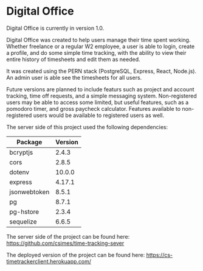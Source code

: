 # Digital Office 

Digital Office is currently in version 1.0.

Digital Office was created to help users manage their time spent working. Whether freelance or a regular W2 employee, a user is able to login, create a profile,
and do some simple time tracking, with the ability to view their entire history of timesheets and edit them as needed.

It was created using the PERN stack (PostgreSQL, Express, React, Node.js). An admin user is able see the timesheets for all users.

Future versions are planned to include featurs such as project and account tracking, time off requests, and a simple messaging system. Non-registered
users may be able to access some limited, but useful features, such as a pomodoro timer, and gross paycheck calculator. Features available to non-registered users
would be available to registered users as well.

The server side of this project used the following dependencies:

| Package       | Version  |
| ------------- | ---------|
| bcryptjs      | 2.4.3    |
| cors          | 2.8.5    |
| dotenv        | 10.0.0   |
| express       | 4.17.1   |
| jsonwebtoken  | 8.5.1    |
| pg            | 8.7.1    |
| pg-hstore     | 2.3.4    |
| sequelize     | 6.6.5    |


The server side of the project can be found here: https://github.com/csimes/time-tracking-sever

The deployed version of the project can be found here: https://cs-timetrackerclient.herokuapp.com/

